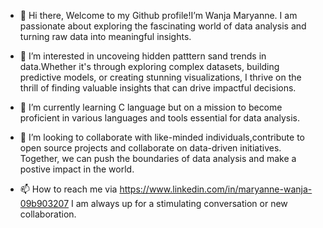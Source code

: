 - 👋 Hi there,
      Welcome to my Github profile!I’m Wanja Maryanne.
       I am passionate about exploring the fascinating world of data analysis and turning raw data into meaningful insights.
  
- 👀 I’m interested in uncoveing hidden patttern sand trends in data.Whether it's through exploring complex datasets,
     building predictive models, or creating stunning visualizations, I thrive on the thrill of finding valuable insights
     that can drive impactful decisions.

- 🌱 I’m currently learning C language but on a mission to become proficient in various languages and tools essential for
        data analysis.
  
- 💞️ I’m looking to collaborate with like-minded individuals,contribute to open source projects and collaborate on data-driven
       initiatives. Together, we can push the boundaries of data analysis and make a postive impact in the world.
  
- 📫 How to reach me via https://www.linkedin.com/in/maryanne-wanja-09b903207
       I am always up for a stimulating conversation or new collaboration.
<!---
WanjaMaryanne/WanjaMaryanne is a ✨ special ✨ repository because its `README.md` (this file) appears on your GitHub profile.
You can click the Preview link to take a look at your changes.
--->
